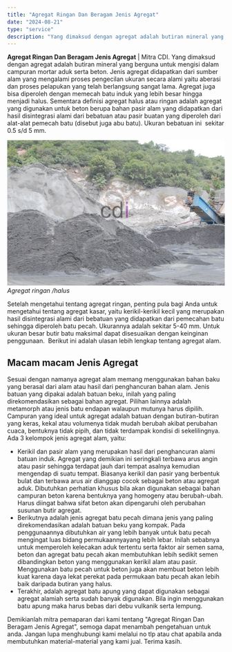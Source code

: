 ```yaml
---
title: "Agregat Ringan Dan Beragam Jenis Agregat"
date: "2024-08-21"
type: "service"
description: "Yang dimaksud dengan agregat adalah butiran mineral yang berguna untuk mengisi dalam campuran mortar aduk serta beton..."
---
```


**Agregat Ringan Dan Beragam Jenis Agregat** | Mitra CDI. Yang dimaksud dengan agregat adalah butiran mineral yang berguna untuk mengisi dalam campuran mortar aduk serta beton. Jenis agregat didapatkan dari sumber alam yang mengalami proses pengecilan ukuran secara alami yaitu aberasi dan proses pelapukan yang telah berlangsung sangat lama. Agregat juga bisa diperoleh dengan memecah batu induk yang lebih besar hingga menjadi halus. Sementara definisi agregat halus atau ringan adalah agregat yang digunakan untuk beton berupa bahan pasir alam yang didapatkan dari hasil disintegrasi alami dari bebatuan atau pasir buatan yang diperoleh dari alat-alat pemecah batu (disebut juga abu batu). Ukuran bebatuan ini  sekitar 0.5 s/d 5 mm.

![Agregat ringan /halus](/images/blog/pasir-cor-hitam-3.jpg)
*Agregat ringan /halus*

Setelah mengetahui tentang agregat ringan, penting pula bagi Anda untuk mengetahui tentang agregat kasar, yaitu kerikil-kerikil kecil yang merupakan hasil disintegrasi alami dari bebatuan yang didapatkan dari pemecahan batu sehingga diperoleh batu pecah. Ukurannya adalah sekitar 5-40 mm. Untuk ukuran besar butir batu maksimal dapat disesuaikan dengan keinginan penggunaan.  Berikut ini adalah ulasan lebih lengkap tentang agregat alam.

 ## Macam macam Jenis Agregat
    
Sesuai dengan namanya agregat alam memang menggunakan bahan baku yang berasal dari alam atau hasil dari penghancuran bahan alam. Jenis batuan yang dipakai adalah batuan beku, inilah yang paling direkomendasikan sebagai bahan agregat. Pilihan lainnya adalah metamorph atau jenis batu endapan walaupun mutunya harus dipilih. Campuran yang ideal untuk agregat adalah batuan dengan butiran-butiran yang keras, kekal atau volumenya tidak mudah berubah akibat perubahan cuaca, bentuknya tidak pipih, dan tidak terdampak kondisi di sekelilingnya.
Ada 3 kelompok jenis agregat alam, yaitu:
- Kerikil dan pasir alam yang merupakan hasil dari penghancuran alami batuan induk. Agregat yang demikian ini seringkali terbawa arus angin atau pasir sehingga terdapat jauh dari tempat asalnya kemudian mengendap di suatu tempat. Biasanya kerikil dan pasir yang berbentuk bulat dan terbawa arus air dianggap cocok sebagai beton atau agregat aduk. Dibutuhkan perhatian khusus bila akan digunakan sebagai bahan campuran beton karena bentuknya yang homogeny atau berubah-ubah. Harus diingat bahwa sifat beton akan dipengaruhi oleh perubahan susunan butir agregat.
- Berikutnya adalah jenis agregat batu pecah dimana jenis yang paling direkomendasikan adalah batuan beku yang kompak. Pada penggunaannya dibutuhkan air yang lebih banyak untuk batu pecah mengingat luas bidang permukaannyayang lebih lebar. Inilah sebabnya untuk memperoleh kelecakan aduk tertentu serta faktor air semen sama, beton dan agregat batu pecah akan membutuhkan lebih sedikit semen dibandingkan beton yang menggunakan kerikil alam atau pasir. Menggunakan batu pecah untuk beton juga akan membuat beton lebih kuat karena daya lekat perekat pada permukaan batu pecah akan lebih baik daripada butiran yang halus.
- Terakhir, adalah agregat batu apung yang dapat digunakan sebagai agregat alamiah serta sudah banyak digunakan. Bila ingin menggunakan batu apung maka harus bebas dari debu vulkanik serta lempung.
> 
Demikianlah mitra pemaparan dari kami tentang "Agregat Ringan Dan Beragam Jenis Agregat", semoga dapat menambah pengetahuan untuk anda. Jangan lupa menghubungi kami melalui no tlp atau chat apabila anda membutuhkan material-material yang kami jual. Terima kasih.
